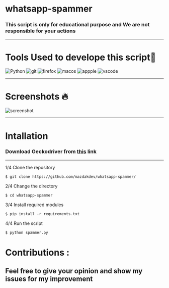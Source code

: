 # whatsapp-spammer

### This script is only for educational purpose and We are not responsible for your actions

- - - -

# Tools Used to develope this script🎯

![Python](https://img.shields.io/badge/Python-3776AB?style=for-the-badge&logo=python&logoColor=white)
![git](https://img.shields.io/badge/Git-F05032?style=for-the-badge&logo=git&logoColor=white)
![firefox](https://img.shields.io/badge/Firefox_Browser-FF7139?style=for-the-badge&logo=Firefox-Browser&logoColor=white)
![macos](https://img.shields.io/badge/mac%20os-000000?style=for-the-badge&logo=apple&logoColor=white)
![appple](https://img.shields.io/badge/Apple-laptop-999999?style=for-the-badge&logo=apple&logoColor=white)
![vscode](https://img.shields.io/badge/Visual_Studio_Code-0078D4?style=for-the-badge&logo=visual%20studio%20code&logoColor=white)

- - - - 

# Screenshots 🔥
![screenshot](https://s6.uupload.ir/files/screen_shot_2022-01-30_at_10.42.53_am_yonp.png)

- - - - 
# Intallation 

###  Download Geckodriver from <a href="https://github.com/mozilla/geckodriver/releases">this</a> link

- - - - 

1/4 Clone the repository
   
    $ git clone https://github.com/mazdakdev/whatsapp-spammer/
    

2/4 Change the directory
   
    $ cd whatsapp-spammer
    
    
3/4 Install required modules
   
    $ pip install -r requirements.txt
    
    
 4/4 Run the script
   
    $ python spammer.py
    
    
    
# Contributions :

  ##  Feel free to give your opinion and show my issues for my improvement 
    
